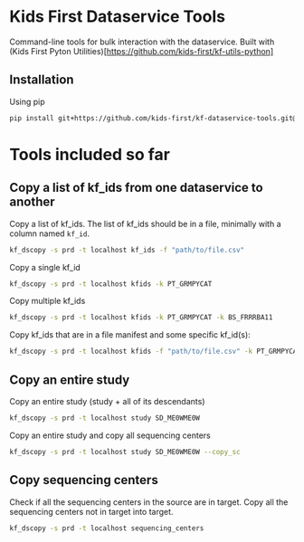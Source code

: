 <!-- <p align="center">
  <img src="docs/kids_first_logo.svg" alt="Kids First repository logo" width="660px" />
</p>
<p align="center">
  <a href="https://github.com/kids-first/kf-template-repo/blob/master/LICENSE"><img src="https://img.shields.io/github/license/kids-first/kf-template-repo.svg?style=for-the-badge"></a>
</p> -->

# Kids First Dataservice Tools

Command-line tools for bulk interaction with the dataservice. Built with (Kids
First Pyton Utilities)[https://github.com/kids-first/kf-utils-python]

## Installation

Using pip

```sh
pip install git+https://github.com/kids-first/kf-dataservice-tools.git@latest-release
```

# Tools included so far

## Copy a list of kf_ids from one dataservice to another

Copy a list of kf_ids. The list of kf_ids should be in a file, minimally with a
column named `kf_id`.

```sh
kf_dscopy -s prd -t localhost kf_ids -f "path/to/file.csv"
```

Copy a single kf_id

```sh
kf_dscopy -s prd -t localhost kfids -k PT_GRMPYCAT
```

Copy multiple kf_ids

```sh
kf_dscopy -s prd -t localhost kfids -k PT_GRMPYCAT -k BS_FRRRBA11
```

Copy kf_ids that are in a file manifest and some specific kf_id(s):

```sh
kf_dscopy -s prd -t localhost kfids -f "path/to/file.csv" -k PT_GRMPYCAT -k BS_FRRRBA11
```

## Copy an entire study

Copy an entire study (study + all of its descendants)

```sh
kf_dscopy -s prd -t localhost study SD_ME0WME0W
```

Copy an entire study and copy all sequencing centers

```sh
kf_dscopy -s prd -t localhost study SD_ME0WME0W --copy_sc
```

## Copy sequencing centers

Check if all the sequencing centers in the source are in
target. Copy all the sequencing centers not in target into
target.

```sh
kf_dscopy -s prd -t localhost sequencing_centers
```
